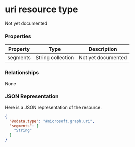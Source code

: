 ﻿# uri resource type

Not yet documented
### Properties
|Property|Type|Description|
|---|---|---|
|segments|String collection|Not yet documented|

### Relationships
None
### JSON Representation
Here is a JSON representation of the resource.
<!-- {
  "blockType": "resource",
  "keyProperty": "id",
  "@odata.type": "microsoft.graph.uri"
}
-->
```json
{
  "@odata.type": "#microsoft.graph.uri",
  "segments": [
    "String"
  ]
}
```



